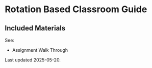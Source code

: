 # Rotation Based Classroom Guide


## Included Materials

See:

- Assignment Walk Through

Last updated 2025-05-20.
